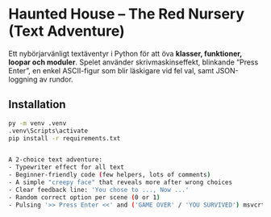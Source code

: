 # Haunted House – The Red Nursery (Text Adventure)

Ett nybörjarvänligt textäventyr i Python för att öva **klasser, funktioner, loopar och moduler**. Spelet använder skrivmaskinseffekt, blinkande “Press Enter”, en enkel ASCII-figur som blir läskigare vid fel val, samt JSON-loggning av rundor.

## Installation
```bash
py -m venv .venv
.venv\Scripts\activate
pip install -r requirements.txt


A 2-choice text adventure:
- Typewriter effect for all text
- Beginner-friendly code (few helpers, lots of comments)
- A simple "creepy face" that reveals more after wrong choices
- Clear feedback line: 'You chose to ..., Now ...'
- Random correct option per scene (0 or 1)
- Pulsing '>> Press Enter <<' and ('GAME OVER' / 'YOU SURVIVED') msvcrt (Windows)